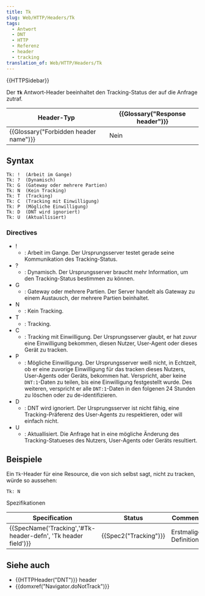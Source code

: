 ```yaml
---
title: Tk
slug: Web/HTTP/Headers/Tk
tags:
  - Antwort
  - DNT
  - HTTP
  - Referenz
  - header
  - tracking
translation_of: Web/HTTP/Headers/Tk
---
```

{{HTTPSidebar}}

Der **`Tk`** Antwort-Header beeinhaltet den Tracking-Status der auf die Anfrage zutraf.

| Header-Typ                                       | {{Glossary("Response header")}} |
| ------------------------------------------------ | ---------------------------------------- |
| {{Glossary("Forbidden header name")}} | Nein                                     |

## Syntax

    Tk: !  (Arbeit im Gange)
    Tk: ?  (Dynamisch)
    Tk: G  (Gateway oder mehrere Partien)
    Tk: N  (Kein Tracking)
    Tk: T  (Tracking)
    Tk: C  (Tracking mit Einwilligung)
    Tk: P  (Mögliche Einwilligung)
    Tk: D  (DNT wird ignoriert)
    Tk: U  (Aktuallisiert)

### Directives

- !
  - : Arbeit im Gange. Der Ursprungsserver testet gerade seine Kommunikation des Tracking-Status.
- ?
  - : Dynamisch. Der Ursprungsserver braucht mehr Information, um den Tracking-Status bestimmen zu können.
- G
  - : Gateway oder mehrere Partien. Der Server handelt als Gateway zu einem Austausch, der mehrere Partien beinhaltet.
- N
  - : Kein Tracking.
- T
  - : Tracking.
- C
  - : Tracking mit Einwilligung. Der Ursprungsserver glaubt, er hat zuvur eine Einwilligung bekommen, diesen Nutzer, User-Agent oder dieses Gerät zu tracken.
- P
  - : Mögliche Einwilligung. Der Ursprungsserver weiß nicht, in Echtzeit, ob er eine zuvorige Einwilligung für das tracken dieses Nutzers, User-Agents oder Geräts, bekommen hat. Verspricht, aber keine `DNT:1`-Daten zu teilen, bis eine Einwilligung festgestellt wurde. Des weiteren, verspricht er alle `DNT:1`-Daten in den folgenen 24 Stunden zu löschen oder zu de-identifizieren.
- D
  - : DNT wird ignoriert. Der Ursprungsserver ist nicht fähig, eine Tracking-Präferenz des User-Agents zu respektieren, oder will einfach nicht.
- U
  - : Aktuallisiert. Die Anfrage hat in eine mögliche Änderung des Tracking-Statueses des Nutzers, User-Agents oder Geräts resultiert.

## Beispiele

Ein `Tk`-Header für eine Resource, die von sich selbst sagt, nicht zu tracken, würde so aussehen:

    Tk: N

Spezifikationen

| Specification                                                                    | Status                       | Comment                |
| -------------------------------------------------------------------------------- | ---------------------------- | ---------------------- |
| {{SpecName('Tracking','#Tk-header-defn', 'Tk header field')}} | {{Spec2("Tracking")}} | Erstmalige Definition. |

## Siehe auch

- {{HTTPHeader("DNT")}} header
- {{domxref("Navigator.doNotTrack")}}
